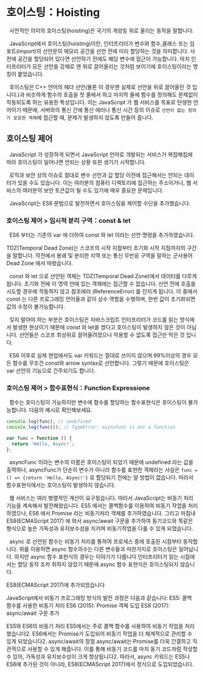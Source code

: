 # 호이스팅：Hoisting

&nbsp; 사전적인 의미의 호이스팅(hoisting)은 국기의 게양등 위로 올리는 동작을 말합니다.

&nbsp; JavaScript에서 호이스팅(hoisting)이란, 인터프리터가 변수와 함수,클래스 또는 임포트(import)의 선언문의 메모리 공간을 선언 전에 미리 할당하는 것을 의미합니다. 사전에 공간을 할당되어 있다면 선언하기 전에도 해당 변수에 접근이 가능합니다. 마치 인터프리터가 모든 선언을 강제로 맨 위로 끌어올리는 것처럼 보이기에 호이스팅이라는 명칭이 붙었습니다.

&nbsp; 호이스팅은 C++ 언어의 헤더 선언(물론 이 경우엔 실제로 선언을 위로 끌어올린 것 입니다.)과 비슷하게 함수의 호출을 첫 줄에서 하고 마지막 줄에 함수를 정의해도 문제없이 작동되도록 하는 유용한 특성입니다. 이는 JavaScript 가 웹 서비스를 목표로 탄생한 언어이기 때문에, 서버와의 통신 간에 통신 에러나 통신 시간 등의 이슈로 `선언이 없는 정의가 모호한 객체`에 접근할 때, 문제가 발생하지 않도록 만들어 줍니다.

## 호이스팅 제어

&nbsp; JavaScript 가 성장하게 되면서 JavaScript 언어로 개발되는 서비스가 복잡해짐에 따라 호이스팅이 일어나면 안되는 상황 또한 생기기 시작합니다.

&nbsp; 로직과 보안 상의 이슈로 절대로 변수 선언과 값 할당 이전에 접근해서는 안되는 데이터가 있을 수도 있습니다. 이는 여러분의 컴퓨터 디렉토리에 접근하는 주소이거나, 웹 서비스의 여러분의 보안 토큰값이 될 수도 있기에 매우 중요한 문제입니다.

&nbsp; JavaScript는 ES6 문법으로 발전하면서 호이스팅을 제어할 수단을 추가했습니다.

### 호이스팅 제어 > 임시적 분리 구역：const & let

&nbsp; ES6 부터는 기존의 var 에 더하여 const 와 let 이라는 선언 명령을 추가하였습니다.

TDZ(Temporal Dead Zone)는 스코프의 시작 지점부터 초기화 시작 지점까지의 구간을 말합니다. 작전에서 봉쇄 및 분리한 지역 또는 통신 무반응 구역을 말하는 군사용어 Dead Zone 에서 따왔습니다.

&nbsp; const 와 let 으로 선언된 객체는 TDZ(Temporal Dead Zone)에서 데이터를 다루게됩니다. 초기화 전에 이 영역 안에 있는 객체에는 접근할 수 없습니다. 선언 전에 호출을 시도할 경우에 작동하지 않고 참조에러 (ReferenceError) 를 던지게 됩니다. 이 중에서 const 는 다른 프로그래밍 언어들과 같이 상수 역할을 수행하며, 한번 값이 초기화되면 값의 수정이 불가능합니다.

&nbsp; 잊지 말아야 하는 부분은 호이스팅은 자바스크립트 인터프리터가 코드를 읽는 방식에서 발생한 현상이기 때문에 const 와 let을 썼다고 호이스팅이 발생하지 않은 것이 아닙니다. 선언들은 스코프 최상위로 끌어올려졌으나 악용할 수 없도록 접근만 막은 것 입니다.

&nbsp; ES6 이후로 실제 현업에서도 var 키워드는 절대로 쓰이지 않으며 99%이상의 경우 모든 함수를 무조건 const와 arrow syntax로 선언합니다. 그렇기 때문에 호이스팅은 var 선언의 기능으로 간주되기도 합니다.

### 호이스팅 제어 > 함수표현식：Function Expressione

&nbsp; 함수는 호이스팅이 가능하지만 변수에 함수를 할당하는 함수표현식은 호이스팅이 불가능합니다. 다음의 예시로 확인해보세요.

```js
console.log(func); // undefined
console.log(func()); // TypeError: asyncFunc is not a function

var func = function () {
  return 'Hello, Async!';
};
```

&nbsp; asyncFunc 이라는 변수의 이름은 호이스팅이 되었기 때문에 undefined 라는 값을 출력하나, asyncFunc가 단순히 변수가 아니라 함수를 표현한 객체라는 사실은 `func = () => {return 'Hello, Async!'}` 로 할당되기 전에는 알 방법이 없습니다. 따라서 함수표현식에서는 호이스팅이 발생하지 않습니다.

&nbsp; 웹 서비스는 여러 병렬적인 계산이 요구됬습니다. 따라서 JavaScript는 비동기 처리 기능을 계속해서 발전해왔습니다. ES5 에서는 콜백함수를 이용하여 비동기 작업을 처리하였으나, ES6 에서 Promise 라는 비동기처리 객체를 추가하였습니다. 그리고 마침내 ES8(ECMAScript 2017) 에 와서 async/await 구문을 추가하여 동기코드와 똑같은 형식으로 높은 가독성과 유지보수성을 지키며 비동기작업을 다룰 수 있게 되었습니다.

&nbsp; async 로 선언된 함수는 비동기 처리를 통하여 프로세스 중에 호출된 시점부터 동작합니다. 위를 이용하면 async 함수의수는 다른 변수들과 마찬가지로 호이스팅은 일어납니다. 하지만 async 함수 표현식의 경우는 이야기가 다릅니다.인터프리터가 읽는 시점에서는 할당 동작 조차 취하지 않았기 때문에 async 함수 표현식은 호이스팅되지 않습니다.

ES8(ECMAScript 2017)에 추가되었습니다

JavaScript에서 비동기 프로그래밍 방식의 발전 과정은 다음과 같습니다:
ES5: 콜백 함수를 사용한 비동기 처리
ES6 (2015): Promise 객체 도입
ES8 (2017): async/await 구문 추가

ES5와 ES6의 비동기 처리
ES5에서는 주로 콜백 함수를 사용하여 비동기 작업을 처리했습니다2.
ES6에서는 Promise가 도입되어 비동기 작업을 더 체계적으로 관리할 수 있게 되었습니다2.
async/await의 장점
async/await는 Promise를 더욱 간결하고 직관적으로 사용할 수 있게 해줍니다. 이를 통해 비동기 코드를 마치 동기 코드처럼 작성할 수 있어, 가독성과 유지보수성이 크게 향상됩니다2.
따라서, async 키워드는 ES5나 ES6에 추가된 것이 아니라, ES8(ECMAScript 2017)에서 정식으로 도입되었습니다.

```javascript

```
